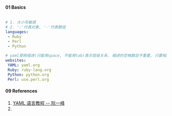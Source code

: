 





#### 01 Basics



```yaml

# 1. 大小写敏感
# 2. ':'代表对象, '-'代表数组
languages:
 - Ruby
 - Perl
 - Python
 
# yaml使用缩进(只能用space, 不能用tab)表示层级关系. 缩进的空格数目不重要, 只要相同层级的元素左侧对齐即可
websites:
 YAML: yaml.org 
 Ruby: ruby-lang.org 
 Python: python.org 
 Perl: use.perl.org 

```



#### 09 References

1. [YAML 语言教程 -- 阮一峰](https://www.ruanyifeng.com/blog/2016/07/yaml.html)
2. 


